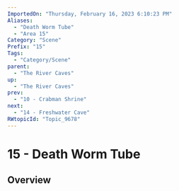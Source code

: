 ```yaml
---
ImportedOn: "Thursday, February 16, 2023 6:10:23 PM"
Aliases:
  - "Death Worm Tube"
  - "Area 15"
Category: "Scene"
Prefix: "15"
Tags:
  - "Category/Scene"
parent:
  - "The River Caves"
up:
  - "The River Caves"
prev:
  - "10 - Crabman Shrine"
next:
  - "14 - Freshwater Cave"
RWtopicId: "Topic_9678"
---
```

# 15 - Death Worm Tube
## Overview
